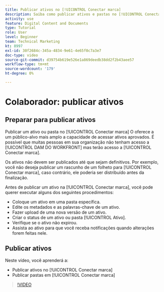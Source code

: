 ```yaml
---
title: Publicar ativos no [!UICONTROL Conectar marca]
description: Saiba como publicar ativos e pastas no [!UICONTROL Conectar marca] in [!UICONTROL DAM DO WORKFRONT].
activity: use
feature: Digital Content and Documents
type: Tutorial
role: User
level: Beginner
team: Technical Marketing
kt: 8997
exl-id: 30f2684c-345a-4834-9e61-4e65f0c7a3e7
doc-type: video
source-git-commit: d39754b619e526e1a869deedb38dd2f2b43aee57
workflow-type: tm+mt
source-wordcount: '179'
ht-degree: 0%

---
```


# Colaborador: publicar ativos

## Preparar para publicar ativos

Publicar um ativo ou pasta no [!UICONTROL Conectar marca] O oferece a um público-alvo mais amplo a capacidade de acessar ativos aprovados. É possível que muitas pessoas em sua organização não tenham acesso a [!UICONTROL DAM DO WORKFRONT] mas terão acesso a [!UICONTROL Conectar marca].

Os ativos não devem ser publicados até que sejam definitivos. Por exemplo, você não deseja publicar um rascunho de um folheto para [!UICONTROL Conectar marca], caso contrário, ele poderia ser distribuído antes da finalização.

Antes de publicar um ativo na [!UICONTROL Conectar marca], você pode querer executar alguns dos seguintes procedimentos:

* Coloque um ativo em uma pasta específica.
* Edite os metadados e as palavras-chave de um ativo.
* Fazer upload de uma nova versão de um ativo.
* Criar o status de um ativo ou pasta [!UICONTROL Ativo].
* Verifique se o ativo não expirou.
* Assista ao ativo para que você receba notificações quando alterações forem feitas nele.

## Publicar ativos

Neste vídeo, você aprenderá a:

* Publicar ativos no [!UICONTROL Conectar marca]
* Publicar pastas em [!UICONTROL Conectar marca]

>[!VIDEO](https://video.tv.adobe.com/v/335257/?quality=12)
